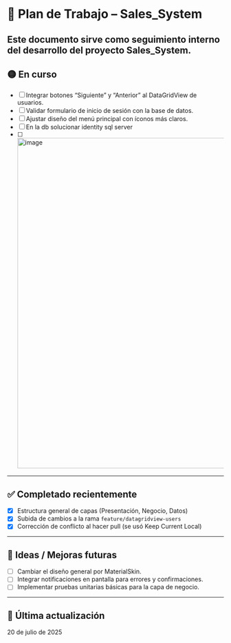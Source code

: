 # 📘 Plan de Trabajo – Sales_System

Este documento sirve como seguimiento interno del desarrollo del proyecto Sales_System.
---

## 🟡 En curso
- [ ] Integrar botones “Siguiente” y “Anterior” al DataGridView de usuarios.
- [ ] Validar formulario de inicio de sesión con la base de datos.
- [ ] Ajustar diseño del menú principal con íconos más claros.
- [ ] En la db solucionar identity sql server
- [ ] <img width="1360" height="768" alt="image" src="https://github.com/user-attachments/assets/a66573c4-fbb0-4a2c-8428-b8408c7382ea" />

---

## ✅ Completado recientemente
- [x] Estructura general de capas (Presentación, Negocio, Datos)
- [x] Subida de cambios a la rama `feature/datagridview-users`
- [x] Corrección de conflicto al hacer pull (se usó Keep Current Local)
---

## 🧠 Ideas / Mejoras futuras
- [ ] Cambiar el diseño general por MaterialSkin.
- [ ] Integrar notificaciones en pantalla para errores y confirmaciones.
- [ ] Implementar pruebas unitarias básicas para la capa de negocio.
---

## 🔄 Última actualización
20 de julio de 2025
